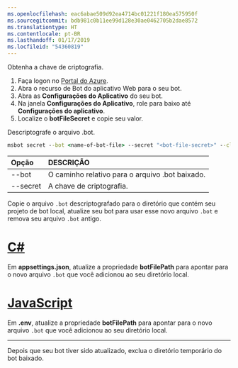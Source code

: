 ```yaml
---
ms.openlocfilehash: eac6abae509d92ea4714bc01221f180ea575950f
ms.sourcegitcommit: bdb981c0b11ee99d128e30ae0462705b2dae8572
ms.translationtype: HT
ms.contentlocale: pt-BR
ms.lasthandoff: 01/17/2019
ms.locfileid: "54360819"
---
```

Obtenha a chave de criptografia.

1. Faça logon no [Portal do Azure](http://portal.azure.com/).
1. Abra o recurso de Bot do aplicativo Web para o seu bot.
1. Abra as **Configurações do Aplicativo** do seu bot.
1. Na janela **Configurações do Aplicativo**, role para baixo até **Configurações do aplicativo**.
1. Localize o **botFileSecret** e copie seu valor.

Descriptografe o arquivo .bot.

```cmd
msbot secret --bot <name-of-bot-file> --secret "<bot-file-secret>" --clear
```

| Opção | DESCRIÇÃO |
|:---|:---|
| --bot | O caminho relativo para o arquivo .bot baixado. |
| --secret | A chave de criptografia. |

Copie o arquivo `.bot` descriptografado para o diretório que contém seu projeto de bot local, atualize seu bot para usar esse novo arquivo `.bot` e remova seu arquivo `.bot` antigo.

# <a name="ctabcsharp"></a>[C#](#tab/csharp)

Em **appsettings.json**, atualize a propriedade **botFilePath** para apontar para o novo arquivo `.bot` que você adicionou ao seu diretório local.

# <a name="javascripttabjavascript"></a>[JavaScript](#tab/javascript)

Em **.env**, atualize a propriedade **botFilePath** para apontar para o novo arquivo `.bot` que você adicionou ao seu diretório local.

---

Depois que seu bot tiver sido atualizado, exclua o diretório temporário do bot baixado.